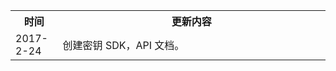 <table><tbody>
<th width=15%>时间</th>
<th>更新内容</th>
<tr>
<td> 2017-2-24</td>
<td> 创建密钥 SDK，API 文档。</td>
</tr>
</tbody></table>
